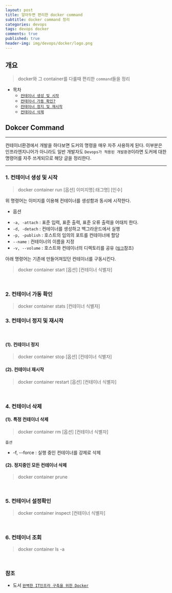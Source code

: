 ```yaml
---
layout: post
title: 알아두면 편리한 docker command
subtitle: docker command 정리
categories: devops
tags: devops docker
comments: true
published: true
header-img: img/devops/docker/logo.png
---
```


## 개요
> docker와 그 container를 다룰때 편리한 `command`들을 정리
  
- 목차
	- [`컨테이너 생성 및 시작`](#1-컨테이너-생성-및-시작)
	- [`컨테이너 가동 확인?`](#2-컨테이너-가동-확인)
	- [`컨테이너 정지 및 재시작`](#3-컨테이너-정지-및-재시작)
	- [`컨테이너 삭제`](#4-컨테이너-삭제)

## Dokcer Command
---
컨테이너환경에서 개발을 하다보면 도커의 명령을 매우 자주 사용하게 된다. 이부분은 인프라엔지니어가 아니라도 일반 개발자도 `Devops가 적용된 개발환경`이라면 도커에 대한 명령어를 자주 쓰게되므로 해당 글을 정리한다.

---

### 1. 컨테이너 생성 및 시작

> docker container run [옵션] 이미지명[:태그명] [인수]

위 명령어는 이미지를 이용해 컨테이너를 생성함과 동시에 시작한다.

- 옵션

* `-a, -attach` : 표준 입력, 표준 출력, 표준 오류 출력을 어태치 한다.
* `-d, -detach` : 컨테이너를 생성하고 백그라운드에서 실행
* `-p, -publish` : 호스트의 임의의 포트를 컨테이너에 할당
* `--name` : 컨테이너의 이름을 지정
* `-v, --volume` : 호스트와 컨테이너의 디렉토리를 공유 ([`링크`](https://zunoxi.tistory.com/50?category=871486)참조)


아래 명령어는 기존에 만들어져있던 컨테이너를 구동시킨다.

> docker container start [옵션] [컨테이너 식별자]

<br>

### 2. 컨테이너 가동 확인

> docker container stats [컨테이너 식별자]


### 3. 컨테이너 정지 및 재시작

<br>

#### (1). 컨테이너 정지

> docker container stop [옵션] [컨테이너 식별자]

#### (2). 컨테이너 재시작

> docker container restart [옵션] [컨테이너 식별자]

<br>

### 4. 컨테이너 삭제


#### (1). 특정 컨테이너 삭제

> docker container rm [옵션] [컨테이너 식별자]

`옵션`

* -f, --force : 실행 중인 컨테이너를 강제로 삭제


#### (2). 정지중인 모든 컨테이너 삭제

> docker container prune 

<br>

### 5. 컨테이너 설정확인

> docker container inspect [컨테이너 식별자]

<br>

### 6. 컨테이너 조회

> docker container ls -a

<br>

### 참조

- 도서 [`완벽한 IT인프라 구축을 위한 Docker`](http://www.yes24.com/Product/Goods/64728692)